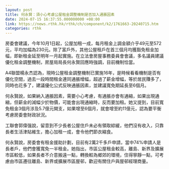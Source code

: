 ```yaml
---
layout: post
title: 何永賢：須小心考慮公屋租金調整機制是否加入通脹因素
date: 2024-07-15 16:37:55.000000000 +08:00
link: https://news.rthk.hk/rthk/ch/component/k2/1761663-20240715.htm
categories: rthk
---
```


房委會建議，今年10月1日起，公屋加租一成，每月租金上調金額介乎49元至572元，平均加幅為230元。除了富戶外，其他公屋租戶在首三個月均獲豁免租金加幅，即新租金延至明年一月起實施。在立法會房屋事務委員會會議，多名議員建議優化租金調整機制，房屋局局長何永賢回應時強調，目前機制恰當。

A4聯盟楊永杰認為，現時公屋租金調整機制已實施16年，是時候看看機制是否有優化空間，過去一段時間租金連同通脹增幅，超過了薪金增幅，等於居民賺多了， 同時也花多了，建議優化公式反映通脹因素，並建議寬免期延長至6個月。

何永賢說，如果納入通脹因素，需要小心考慮，有通脹亦會有通縮，如果出現通縮，但薪金的減幅少於物價，可能會出現通縮時，反而要加租。她又提到，目前寬免租金3個月涉及5.7億元開支，如果增至6個月，就會增至約11億元，認為要平衡考慮房委會財政狀況。

工聯會郭偉强說，留意到不少長者公屋住戶未必有領取綜緩，他們沒有收入，只靠長者生活津貼維生，擔心加租一成，會令他們節衣縮食。

何永賢說，房委會有租金援助計劃，目前有2萬2千多戶申請，當中74%申請人是長者戶，他們會獲寬免一半租金。她指出，市區公屋租金較高，離島、新界及擴展市區較低，如果長者不介意搬遠一點，轉換較為鄉郊的環境，住得寧靜一點，可考慮由市區遷往離島、新界或擴展市區屋邨，歡迎有關住戶與屋邨經理商量。
